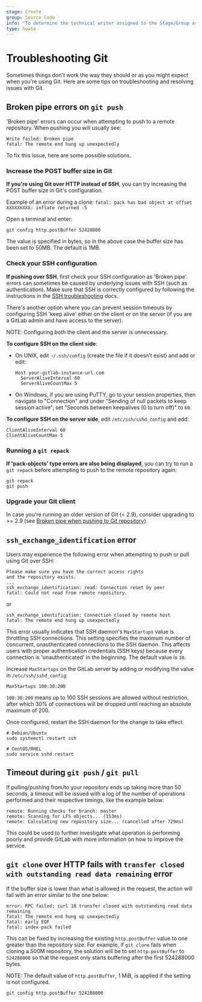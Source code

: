 ```yaml
---
stage: Create
group: Source Code
info: "To determine the technical writer assigned to the Stage/Group associated with this page, see https://about.gitlab.com/handbook/engineering/ux/technical-writing/#designated-technical-writers"
type: howto
---
```


# Troubleshooting Git

Sometimes things don't work the way they should or as you might expect when
you're using Git. Here are some tips on troubleshooting and resolving issues
with Git.

## Broken pipe errors on `git push`

'Broken pipe' errors can occur when attempting to push to a remote repository.
When pushing you will usually see:

```plaintext
Write failed: Broken pipe
fatal: The remote end hung up unexpectedly
```

To fix this issue, here are some possible solutions.

### Increase the POST buffer size in Git

**If you're using Git over HTTP instead of SSH**, you can try increasing the POST buffer size in Git's
configuration.

Example of an error during a clone:
`fatal: pack has bad object at offset XXXXXXXXX: inflate returned -5`

Open a terminal and enter:

```shell
git config http.postBuffer 52428800
```

The value is specified in bytes, so in the above case the buffer size has been
set to 50MB. The default is 1MB.

### Check your SSH configuration

**If pushing over SSH**, first check your SSH configuration as 'Broken pipe'
errors can sometimes be caused by underlying issues with SSH (such as
authentication). Make sure that SSH is correctly configured by following the
instructions in the [SSH troubleshooting](../../ssh/README.md#troubleshooting) docs.

There's another option where you can prevent session timeouts by configuring
SSH 'keep alive' either on the client or on the server (if you are a GitLab
admin and have access to the server).

NOTE:
Configuring *both* the client and the server is unnecessary.

**To configure SSH on the client side**:

- On UNIX, edit `~/.ssh/config` (create the file if it doesn’t exist) and
  add or edit:

  ```plaintext
  Host your-gitlab-instance-url.com
    ServerAliveInterval 60
    ServerAliveCountMax 5
  ```

- On Windows, if you are using PuTTY, go to your session properties, then
  navigate to "Connection" and under "Sending of null packets to keep
  session active", set "Seconds between keepalives (0 to turn off)" to `60`.

**To configure SSH on the server side**, edit `/etc/ssh/sshd_config` and add:

```plaintext
ClientAliveInterval 60
ClientAliveCountMax 5
```

### Running a `git repack`

**If 'pack-objects' type errors are also being displayed**, you can try to
run a `git repack` before attempting to push to the remote repository again:

```shell
git repack
git push
```

### Upgrade your Git client

In case you're running an older version of Git (< 2.9), consider upgrading
to >= 2.9 (see [Broken pipe when pushing to Git repository](https://stackoverflow.com/questions/19120120/broken-pipe-when-pushing-to-git-repository/36971469#36971469)).

## `ssh_exchange_identification` error

Users may experience the following error when attempting to push or pull
using Git over SSH:

```plaintext
Please make sure you have the correct access rights
and the repository exists.
...
ssh_exchange_identification: read: Connection reset by peer
fatal: Could not read from remote repository.
```

or

```plaintext
ssh_exchange_identification: Connection closed by remote host
fatal: The remote end hung up unexpectedly
```

This error usually indicates that SSH daemon's `MaxStartups` value is throttling
SSH connections. This setting specifies the maximum number of concurrent, unauthenticated
connections to the SSH daemon. This affects users with proper authentication
credentials (SSH keys) because every connection is 'unauthenticated' in the
beginning. The default value is `10`.

Increase `MaxStartups` on the GitLab server
by adding or modifying the value in `/etc/ssh/sshd_config`:

```plaintext
MaxStartups 100:30:200
```

`100:30:200` means up to 100 SSH sessions are allowed without restriction,
after which 30% of connections will be dropped until reaching an absolute maximum of 200.

Once configured, restart the SSH daemon for the change to take effect.

```shell
# Debian/Ubuntu
sudo systemctl restart ssh

# CentOS/RHEL
sudo service sshd restart
```

## Timeout during `git push` / `git pull`

If pulling/pushing from/to your repository ends up taking more than 50 seconds,
a timeout will be issued with a log of the number of operations performed
and their respective timings, like the example below:

```plaintext
remote: Running checks for branch: master
remote: Scanning for LFS objects... (153ms)
remote: Calculating new repository size... (cancelled after 729ms)
```

This could be used to further investigate what operation is performing poorly
and provide GitLab with more information on how to improve the service.

## `git clone` over HTTP fails with `transfer closed with outstanding read data remaining` error

If the buffer size is lower than what is allowed in the request, the action will fail with an error similar to the one below:

```plaintext
error: RPC failed; curl 18 transfer closed with outstanding read data remaining
fatal: The remote end hung up unexpectedly
fatal: early EOF
fatal: index-pack failed
```

This can be fixed by increasing the existing `http.postBuffer` value to one greater than the repository size. For example, if `git clone` fails when cloning a 500M repository, the solution will be to set `http.postBuffer` to `524288000` so that the request only starts buffering after the first 524288000 bytes.

NOTE:
The default value of `http.postBuffer`, 1 MiB, is applied if the setting is not configured.

```shell
git config http.postBuffer 524288000
```
